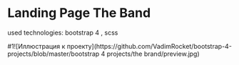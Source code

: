 <h1>Landing Page The Band</h1>
<p>used technologies: bootstrap 4 , scss</p>
<span>#1</span>![Иллюстрация к проекту](https://github.com/VadimRocket/bootstrap-4-projects/blob/master/bootstrap 4 projects/the brand/preview.jpg)

